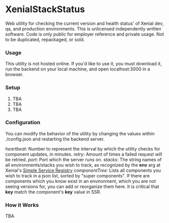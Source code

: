 # XenialStackStatus
Web utility for checking the current version and health status' of Xenial dev, qa, and production environments. This is unlicensed independently written software. Code is only public for employer reference and private usage. Not to be duplicated, repackaged, or sold.

### Usage
This utility is not hosted online. If you'd like to use it, you must download it, run the backend on your local machine, and open localhost:3000 in a browser.

### Setup
1. TBA
2. TBA
3. TBA

### Configuration
You can modify the behavior of the utility by changing the values within ./config.json and restarting the backend server.

*heartbeat*: Number to represent the interval by which the utility checks for component updates, in minutes.
*retry*: Amount of times a failed request will be retried.
*port*: Port which the server runs on.
*stacks*: The string names of all environments/stacks you wish to track, as recognized by the **env** arg at Xenial's [Simple Service Registry](https://ssr.xenial.com/?env=qa)
*componentTree*: Lists all components you wish to track in a json list, sorted by "super components". If there are components which you know exist in an environment, which you are not seeing versions for, you can add or reorganize them here. It is critical that **key** match the component's **key** value in SSR.

### How it Works
TBA